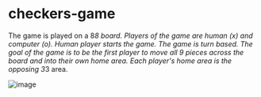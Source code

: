 # checkers-game

The game is played on a 8*8 board. Players of the game are human (x) and computer (o). Human player starts the game. The game is turn based. The goal of the game is to be the first player to move all 9 pieces across the board and into their own home area. Each player's home area is the opposing 3*3 area. 

![image](https://github.com/0asa0/checkers-game/assets/134441532/51a1b373-ddcf-40c3-a755-2b5639f3ad18)
